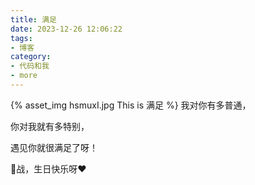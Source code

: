 ```yaml
---
title: 满足
date: 2023-12-26 12:06:22
tags:
- 博客
category:
- 代码和我
- more
---
```

{% asset_img hsmuxI.jpg This is 满足 %}
我对你有多普通，

你对我就有多特别，

遇见你就很满足了呀！

🐰战，生日快乐呀❤